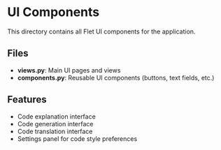 # UI Components

This directory contains all Flet UI components for the application.

## Files

- **views.py**: Main UI pages and views
- **components.py**: Reusable UI components (buttons, text fields, etc.)

## Features

- Code explanation interface
- Code generation interface
- Code translation interface
- Settings panel for code style preferences